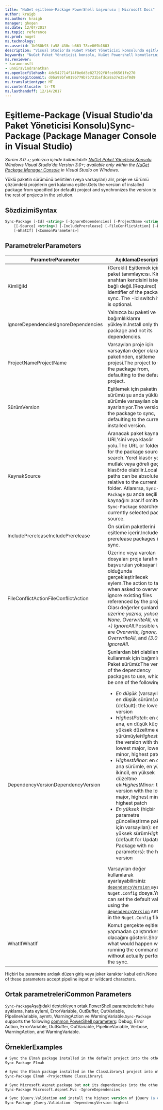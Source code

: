 ```yaml
---
title: "NuGet eşitleme-Package PowerShell başvurusu | Microsoft Docs"
author: kraigb
ms.author: kraigb
manager: ghogen
ms.date: 12/07/2017
ms.topic: reference
ms.prod: nuget
ms.technology: 
ms.assetid: 1b980b93-fa58-430c-b663-78ce069b1603
description: "Visual Studio'da NuGet Paket Yöneticisi konsolunda eşitleme paket PowerShell komut başvurusu."
keywords: "NuGet Paket Yöneticisi konsolu, NuGet Powershell komutlarını NuGet Powershell başvurusu, eşitleme paket"
ms.reviewer:
- karann-msft
- unniravindranathan
ms.openlocfilehash: 4dc542714f14f0e6d3e827292f8fce06561fe270
ms.sourcegitcommit: d0ba99bfe019b779b75731bafdca8a37e35ef0d9
ms.translationtype: MT
ms.contentlocale: tr-TR
ms.lasthandoff: 12/14/2017
---
```

# <a name="sync-package-package-manager-console-in-visual-studio"></a><span data-ttu-id="10976-104">Eşitleme-Package (Visual Studio'da Paket Yöneticisi Konsolu)</span><span class="sxs-lookup"><span data-stu-id="10976-104">Sync-Package (Package Manager Console in Visual Studio)</span></span>

<span data-ttu-id="10976-105">*Sürüm 3.0 +; yalnızca içinde kullanılabilir [NuGet Paket Yöneticisi Konsolu](Package-Manager-Console.md) Windows Visual Studio'da.*</span><span class="sxs-lookup"><span data-stu-id="10976-105">*Version 3.0+; available only within the [NuGet Package Manager Console](Package-Manager-Console.md) in Visual Studio on Windows.*</span></span>

<span data-ttu-id="10976-106">Yüklü paketin sürümünü belirtilen (veya varsayılan) alır, proje ve sürümü çözümdeki projelerin geri kalanına eşitler.</span><span class="sxs-lookup"><span data-stu-id="10976-106">Gets the version of installed package from specified (or default) project and synchronizes the version to the rest of projects in the solution.</span></span>

## <a name="syntax"></a><span data-ttu-id="10976-107">Sözdizimi</span><span class="sxs-lookup"><span data-stu-id="10976-107">Syntax</span></span>

```ps
Sync-Package [-Id] <string> [-IgnoreDependencies] [-ProjectName <string>] [[-Version] <string>]
    [[-Source] <string>] [-IncludePrerelease] [-FileConflictAction] [-DependencyVersion]
    [-WhatIf] [<CommonParameters>]
```

## <a name="parameters"></a><span data-ttu-id="10976-108">Parametreler</span><span class="sxs-lookup"><span data-stu-id="10976-108">Parameters</span></span>

| <span data-ttu-id="10976-109">Parametre</span><span class="sxs-lookup"><span data-stu-id="10976-109">Parameter</span></span> | <span data-ttu-id="10976-110">Açıklama</span><span class="sxs-lookup"><span data-stu-id="10976-110">Description</span></span> |
| --- | --- |
| <span data-ttu-id="10976-111">Kimliği</span><span class="sxs-lookup"><span data-stu-id="10976-111">Id</span></span> | <span data-ttu-id="10976-112">(Gerekli) Eşitlemek için paket tanımlayıcısı. Kimliği anahtarı kendisini isteğe bağlı değil.</span><span class="sxs-lookup"><span data-stu-id="10976-112">(Required) The identifier of the package to sync. The -Id switch itself is optional.</span></span> |
| <span data-ttu-id="10976-113">IgnoreDependencies</span><span class="sxs-lookup"><span data-stu-id="10976-113">IgnoreDependencies</span></span> | <span data-ttu-id="10976-114">Yalnızca bu paketi ve bağımlılıklarını yükleyin.</span><span class="sxs-lookup"><span data-stu-id="10976-114">Install only this package and not its dependencies.</span></span> |
| <span data-ttu-id="10976-115">ProjectName</span><span class="sxs-lookup"><span data-stu-id="10976-115">ProjectName</span></span> | <span data-ttu-id="10976-116">Varsayılan proje için varsayılan değer olarak paketinden, eşitleme projesi.</span><span class="sxs-lookup"><span data-stu-id="10976-116">The project to sync the package from, defaulting to the default  project.</span></span> |
| <span data-ttu-id="10976-117">Sürüm</span><span class="sxs-lookup"><span data-stu-id="10976-117">Version</span></span> | <span data-ttu-id="10976-118">Eşitlemek için paketin sürümü şu anda yüklü olan sürümle varsayılan olarak ayarlanıyor.</span><span class="sxs-lookup"><span data-stu-id="10976-118">The version of the package to sync, defaulting to the currently installed version.</span></span> |
| <span data-ttu-id="10976-119">Kaynak</span><span class="sxs-lookup"><span data-stu-id="10976-119">Source</span></span> | <span data-ttu-id="10976-120">Aranacak paket kaynağının URL'sini veya klasör yolu.</span><span class="sxs-lookup"><span data-stu-id="10976-120">The URL or folder path for the package source to search.</span></span> <span data-ttu-id="10976-121">Yerel klasör yolları mutlak veya göreli geçerli klasörde olabilir.</span><span class="sxs-lookup"><span data-stu-id="10976-121">Local folder paths can be absolute, or relative to the current folder.</span></span> <span data-ttu-id="10976-122">Atlanırsa, `Sync-Package` şu anda seçili paket kaynağını arar.</span><span class="sxs-lookup"><span data-stu-id="10976-122">If omitted, `Sync-Package` searches the currently selected package source.</span></span> |
| <span data-ttu-id="10976-123">IncludePrerelease</span><span class="sxs-lookup"><span data-stu-id="10976-123">IncludePrerelease</span></span> | <span data-ttu-id="10976-124">Ön sürüm paketlerini eşitleme içerir.</span><span class="sxs-lookup"><span data-stu-id="10976-124">Includes prerelease packages in the sync.</span></span> |
| <span data-ttu-id="10976-125">FileConflictAction</span><span class="sxs-lookup"><span data-stu-id="10976-125">FileConflictAction</span></span> | <span data-ttu-id="10976-126">Üzerine veya varolan dosyaları proje tarafından başvurulan yoksayar istenir olduğunda gerçekleştirilecek eylem.</span><span class="sxs-lookup"><span data-stu-id="10976-126">The action to take when asked to overwrite or ignore existing files referenced by the project.</span></span> <span data-ttu-id="10976-127">Olası değerler şunlardır: *üzerine yazma, yoksay, None, OverwriteAll*, ve *(3.0 +)* *IgnoreAll*.</span><span class="sxs-lookup"><span data-stu-id="10976-127">Possible values are *Overwrite, Ignore, None, OverwriteAll*, and *(3.0+)* *IgnoreAll*.</span></span> |
| <span data-ttu-id="10976-128">DependencyVersion</span><span class="sxs-lookup"><span data-stu-id="10976-128">DependencyVersion</span></span> | <span data-ttu-id="10976-129">Şunlardan biri olabilen kullanmak için bağımlılık Paket sürümü:</span><span class="sxs-lookup"><span data-stu-id="10976-129">The version of the dependency packages to use, which can be one of the following:</span></span><br/><ul><li><span data-ttu-id="10976-130">*En düşük* (varsayılan): en düşük sürüm</span><span class="sxs-lookup"><span data-stu-id="10976-130">*Lowest* (default): the lowest version</span></span></li><li><span data-ttu-id="10976-131">*HighestPatch*: en düşük ana, en düşük küçük, en yüksek düzeltme eki sürümüyle</span><span class="sxs-lookup"><span data-stu-id="10976-131">*HighestPatch*: the version with the lowest major, lowest minor, highest patch</span></span></li><li><span data-ttu-id="10976-132">*HighestMinor*: en düşük ana sürümle, en yüksek ikincil, en yüksek düzeltme eki</span><span class="sxs-lookup"><span data-stu-id="10976-132">*HighestMinor*: the version with the lowest major, highest minor, highest patch</span></span></li><li><span data-ttu-id="10976-133">*En yüksek* (hiçbir parametre güncelleştirme paketi için varsayılan): en yüksek sürüm</span><span class="sxs-lookup"><span data-stu-id="10976-133">*Highest* (default for Update-Package with no parameters): the highest version</span></span></li></ul><span data-ttu-id="10976-134">Varsayılan değer kullanılarak ayarlayabilirsiniz [ `dependencyVersion` ](../Schema/nuget-config-file.md#config-section) ayarı `Nuget.Config` dosya.</span><span class="sxs-lookup"><span data-stu-id="10976-134">You can set the default value using the [`dependencyVersion`](../Schema/nuget-config-file.md#config-section) setting in the `Nuget.Config` file.</span></span> |
| <span data-ttu-id="10976-135">WhatIf</span><span class="sxs-lookup"><span data-stu-id="10976-135">WhatIf</span></span> | <span data-ttu-id="10976-136">Komut gerçekte eşitleme yapmadan çalıştırırken ne olacağını gösterir.</span><span class="sxs-lookup"><span data-stu-id="10976-136">Shows what would happen when running the command without actually performing the sync.</span></span> |

<span data-ttu-id="10976-137">Hiçbiri bu parametre ardışık düzen giriş veya joker karakter kabul edin.</span><span class="sxs-lookup"><span data-stu-id="10976-137">None of these parameters accept pipeline input or wildcard characters.</span></span>

## <a name="common-parameters"></a><span data-ttu-id="10976-138">Ortak parametreleri</span><span class="sxs-lookup"><span data-stu-id="10976-138">Common Parameters</span></span>

<span data-ttu-id="10976-139">`Sync-Package`Aşağıdaki destekleyen [ortak PowerShell parametrelerini](http://go.microsoft.com/fwlink/?LinkID=113216): hata ayıklama, hata eylemi, ErrorVariable, OutBuffer, OutVariable, PipelineVariable, ayrıntı, WarningAction ve WarningVariable.</span><span class="sxs-lookup"><span data-stu-id="10976-139">`Sync-Package` supports the following [common PowerShell parameters](http://go.microsoft.com/fwlink/?LinkID=113216): Debug, Error Action, ErrorVariable, OutBuffer, OutVariable, PipelineVariable, Verbose, WarningAction, and WarningVariable.</span></span>

## <a name="examples"></a><span data-ttu-id="10976-140">Örnekler</span><span class="sxs-lookup"><span data-stu-id="10976-140">Examples</span></span>

```ps
# Sync the Elmah package installed in the default project into the other projects in the solution
Sync-Package Elmah

# Sync the Elmah package installed in the ClassLibrary1 project into other projects in the solution
Sync-Package Elmah -ProjectName ClassLibrary1

# Sync Microsoft.Aspnet.package but not its dependencies into the other projects in the solution
Sync-Package Microsoft.Aspnet.Mvc -IgnoreDependencies

# Sync jQuery.Validation and install the highest version of jQuery (a dependency) from the package source    
Sync-Package jQuery.Validation -DependencyVersion highest
```
